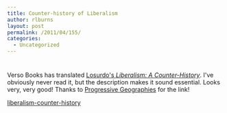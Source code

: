 ```yaml
---
title: Counter-history of Liberalism
author: rlburns
layout: post
permalink: /2011/04/155/
categories:
  - Uncategorized
---
```

# 

Verso Books has translated [Losurdo's *Liberalism: A Counter-History*][1]. I've obviously never read it, but the description makes it sound essential. Looks very, very good! Thanks to [Progressive Geographies][2] for the link!

 [1]: http://www.versobooks.com/books/960-liberalism
 [2]: http://progressivegeographies.com/2011/04/14/a-counter-history-of-liberalism/

[liberalism-counter-history][3]

 [3]: http://www.versobooks.com/system/images/1044/original/9781844676934-Liberalism.jpg